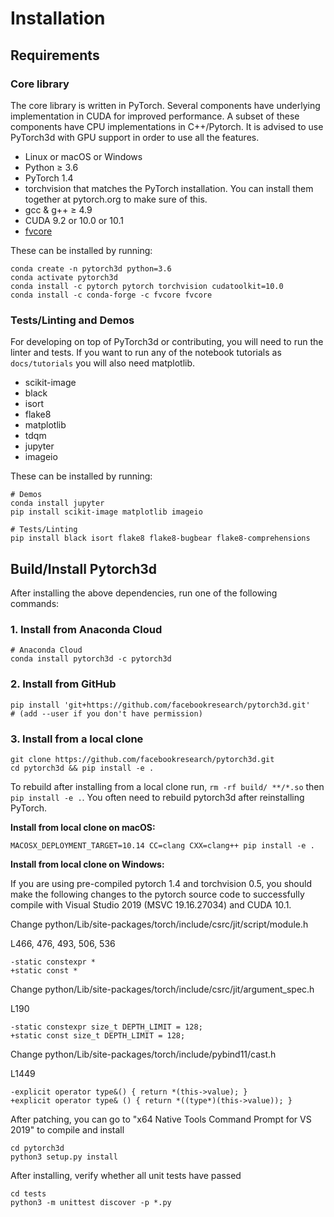 # Installation


## Requirements

### Core library

The core library is written in PyTorch. Several components have underlying implementation in CUDA for improved performance. A subset of these components have CPU implementations in C++/Pytorch. It is advised to use PyTorch3d with GPU support in order to use all the features.

- Linux or macOS or Windows
- Python ≥ 3.6
- PyTorch 1.4
- torchvision that matches the PyTorch installation. You can install them together at pytorch.org to make sure of this.
- gcc & g++ ≥ 4.9
- CUDA 9.2 or 10.0 or 10.1
- [fvcore](https://github.com/facebookresearch/fvcore)

These can be installed by running:
```
conda create -n pytorch3d python=3.6
conda activate pytorch3d
conda install -c pytorch pytorch torchvision cudatoolkit=10.0
conda install -c conda-forge -c fvcore fvcore
```

### Tests/Linting and Demos

For developing on top of PyTorch3d or contributing, you will need to run the linter and tests. If you want to run any of the notebook tutorials as `docs/tutorials` you will also need matplotlib.
- scikit-image
- black
- isort
- flake8
- matplotlib
- tdqm
- jupyter
- imageio

These can be installed by running:
```
# Demos
conda install jupyter
pip install scikit-image matplotlib imageio

# Tests/Linting
pip install black isort flake8 flake8-bugbear flake8-comprehensions
```

## Build/Install Pytorch3d
After installing the above dependencies, run one of the following commands:

### 1. Install from Anaconda Cloud

```
# Anaconda Cloud
conda install pytorch3d -c pytorch3d
```

### 2. Install from GitHub
```
pip install 'git+https://github.com/facebookresearch/pytorch3d.git'
# (add --user if you don't have permission)
```

### 3. Install from a local clone
```
git clone https://github.com/facebookresearch/pytorch3d.git
cd pytorch3d && pip install -e .
```
To rebuild after installing from a local clone run, `rm -rf build/ **/*.so` then `pip install -e .`. You often need to rebuild pytorch3d after reinstalling PyTorch.

**Install from local clone on macOS:**
```
MACOSX_DEPLOYMENT_TARGET=10.14 CC=clang CXX=clang++ pip install -e .
```

**Install from local clone on Windows:**

If you are using pre-compiled pytorch 1.4 and torchvision 0.5, you should make the following changes to the pytorch source code to successfully compile with Visual Studio 2019 (MSVC 19.16.27034) and CUDA 10.1.

Change python/Lib/site-packages/torch/include/csrc/jit/script/module.h

L466, 476, 493, 506, 536
```
-static constexpr *
+static const *
```
Change python/Lib/site-packages/torch/include/csrc/jit/argument_spec.h

L190
```
-static constexpr size_t DEPTH_LIMIT = 128;
+static const size_t DEPTH_LIMIT = 128;
```

Change python/Lib/site-packages/torch/include/pybind11/cast.h

L1449
```
-explicit operator type&() { return *(this->value); }
+explicit operator type& () { return *((type*)(this->value)); }
```

After patching, you can go to "x64 Native Tools Command Prompt for VS 2019" to compile and install
```
cd pytorch3d
python3 setup.py install
```
After installing, verify whether all unit tests have passed
```
cd tests
python3 -m unittest discover -p *.py
```
